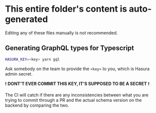 # This entire folder's content is auto-generated

Editing any of these files manually is not recommended.

## Generating GraphQL types for Typescript

```bash
HASURA_KEY=<key> yarn gql
```

Ask somebody on the team to provide the `<key>` to you, which is Hasura admin secret.

❗ **DONT'T EVER COMMIT THIS KEY, IT'S SUPPOSED TO BE A SECRET** ❗

The CI will catch if there are any inconsistencies between what you are trying to commit through a PR and the actual schema version on the backend by comparing the two.
